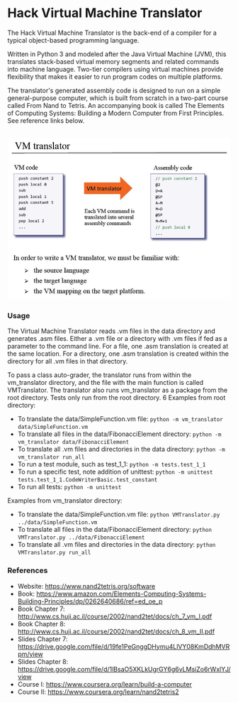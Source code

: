 # Hack Virtual Machine Translator  

The Hack Virtual Machine Translator is the back-end of a compiler for a typical object-based programming language. 

Written in Python 3 and modeled after the Java Virtual Machine (JVM), this translates stack-based virtual memory segments and related commands into machine language. Two-tier compilers using virtual machines provide flexibility that makes it easier to run program codes on multiple platforms.

The translator's generated assembly code is designed to run on a simple general-purpose computer, which is built from scratch in a two-part course called From Nand to Tetris. An accompanying book is called The Elements of Computing Systems: Building a Modern Computer from First Principles. See reference links below. 

<br>

<img src="img/vm-translator.png" width="675">

### Usage

The Virtual Machine Translator reads .vm files in the data directory and generates .asm files. Either a .vm file or a directory with .vm files if fed as a parameter to the command line. For a file, one .asm translation is created at the same location. For a directory, one .asm translation is created within the directory for all .vm files in that directory.

To pass a class auto-grader, the translator runs from within the vm_translator directory, and the file with the main function is called VMTranslator. The translator also runs vm_translator as a package from the root directory. Tests only run from the root directory. 
6
Examples from root directory:
- To translate the data/SimpleFunction.vm file: `python -m vm_translator data/SimpleFunction.vm`
- To translate all files in the data/FibonacciElement directory: `python -m vm_translator data/FibonacciElement`
- To translate all .vm files and directories in the data directory: `python -m vm_translator run_all`
- To run a test module, such as test_1_1: `python -m tests.test_1_1`
- To run a specific test, note addition of unittest: `python -m unittest tests.test_1_1.CodeWriterBasic.test_constant`
- To run all tests: `python -m unittest`

Examples from vm_translator directory:
- To translate the data/SimpleFunction.vm file: `python VMTranslator.py ../data/SimpleFunction.vm`
- To translate all files in the data/FibonacciElement directory: `python VMTranslator.py ../data/FibonacciElement`
- To translate all .vm files and directories in the data directory: `python VMTranslator.py run_all`  

### References

- Website: https://www.nand2tetris.org/software
- Book: https://www.amazon.com/Elements-Computing-Systems-Building-Principles/dp/0262640686/ref=ed_oe_p
- Book Chapter 7: http://www.cs.huji.ac.il/course/2002/nand2tet/docs/ch_7_vm_I.pdf
- Book Chapter 8: http://www.cs.huji.ac.il/course/2002/nand2tet/docs/ch_8_vm_II.pdf 
- Slides Chapter 7: https://drive.google.com/file/d/19fe1PeGnggDHymu4LlVY08KmDdhMVRpm/view
- Slides Chapter 8: https://drive.google.com/file/d/1lBsaO5XKLkUgrGY6g6vLMsiZo6rWxlYJ/view  
- Course I: https://www.coursera.org/learn/build-a-computer
- Course II: https://www.coursera.org/learn/nand2tetris2